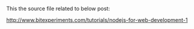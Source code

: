 This the source file related to below post:

http://www.bitexperiments.com/tutorials/nodejs-for-web-development-1
